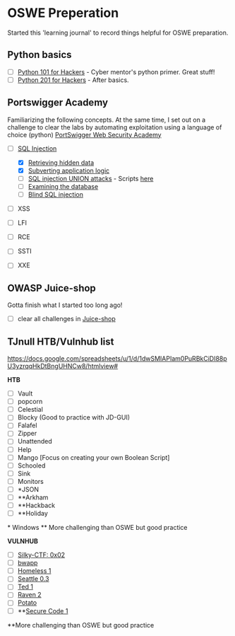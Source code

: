 # OSWE Preperation
Started this 'learning journal' to record things helpful for OSWE preparation.

## Python basics
- [ ] [Python 101 for Hackers](https://academy.tcm-sec.com/p/python-101-for-hackers) - Cyber mentor's python primer. Great stuff!
- [ ] [Python 201 for Hackers](https://academy.tcm-sec.com/p/python-201-for-hackers) - After basics.

## Portswigger Academy 
Familiarizing the following concepts. At the same time, I set out on a challenge to clear the labs by automating exploitation using a language of choice (python)
[PortSwigger Web Security Academy](https://portswigger.net/web-security)
- [ ] [SQL Injection](https://portswigger.net/web-security/sql-injection)
	- [x] [Retrieving hidden data](https://portswigger.net/web-security/sql-injection#retrieving-hidden-data)
	- [x] [Subverting application logic](https://portswigger.net/web-security/sql-injection#subverting-application-logic)
	- [ ] [SQL injection UNION attacks](https://portswigger.net/web-security/sql-injection/union-attacks) - Scripts [here](SQL%20Injection/SQL%20injection%20UNION%20attacks.md)
	- [ ] [Examining the database](https://portswigger.net/web-security/sql-injection/examining-the-database)
	- [ ] [Blind SQL injection](https://portswigger.net/web-security/sql-injection/blind)
- [ ] XSS
- [ ] LFI
- [ ] RCE
- [ ] SSTI
- [ ] XXE


## OWASP Juice-shop
Gotta finish what I started too long ago!
- [ ] clear all challenges in [Juice-shop](https://github.com/juice-shop/juice-shop)


## TJnull HTB/Vulnhub list
https://docs.google.com/spreadsheets/u/1/d/1dwSMIAPIam0PuRBkCiDI88pU3yzrqqHkDtBngUHNCw8/htmlview#

**HTB**
- [ ] Vault
- [ ] popcorn 
- [ ] Celestial
- [ ] Blocky (Good to practice with JD-GUI)
- [ ] Falafel
- [ ] Zipper
- [ ] Unattended
- [ ] Help
- [ ] Mango [Focus on creating your own Boolean Script]
- [ ] Schooled
- [ ] Sink
- [ ] Monitors
- [ ] \*JSON 
- [ ] \*\*Arkham 
- [ ] \*\*Hackback
- [ ] \*\*Holiday

\* Windows
\*\* More challenging than OSWE but good practice

**VULNHUB**
- [ ] [Silky-CTF: 0x02](https://www.vulnhub.com/entry/silky-ctf-0x02,307/)
- [ ] [bwapp](https://www.vulnhub.com/series/bwapp,34/)
- [ ] [Homeless 1](https://www.vulnhub.com/entry/homeless-1,215/)
- [ ] [Seattle 0.3](https://www.vulnhub.com/entry/seattle-v03,145/)
- [ ] [Ted 1](https://www.vulnhub.com/entry/ted-1,327/)
- [ ] [Raven 2](https://www.vulnhub.com/entry/raven-2,269/)
- [ ] [Potato](https://www.vulnhub.com/entry/potato-1,529/)
- [ ] \*\*[Secure Code 1](https://www.vulnhub.com/entry/securecode-1,651/)

\*\*More challenging than OSWE but good practice